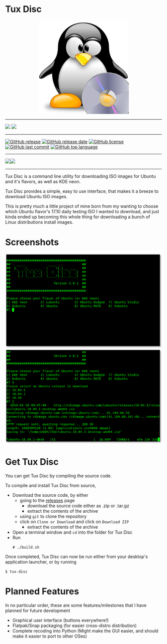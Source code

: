 Tux Disc
========

<center><img src="./tux-disc.png"
alt="Tux Disc" width="292" height="300" /></center>

---

[![](https://img.shields.io/badge/Mastodon-gray.svg?&style=for-the-badge&logo=mastodon)](https://niu.moe/@easthighNerd)
![](https://img.shields.io/badge/Matrix-@easthighnerd:ubports.chat-hotpink.svg?&style=for-the-badge&logo=matrix)

---

[![GitHub release](https://img.shields.io/github/release/easthighNerd/Tux-Disc.svg?&style=for-the-badge)](https://github.com/easthighNerd/Tux-Disc/releases/latest)
[![GitHub release date](https://img.shields.io/github/release-date/easthighNerd/Tux-Disc.svg?&style=for-the-badge)](https://github.com/easthighNerd/Tux-Disc/tree/master)
[![GitHub license](https://img.shields.io/github/license/easthighNerd/Tux-Disc.svg?&style=for-the-badge)](./LICENSE)
[![GitHub last commit](https://img.shields.io/github/last-commit/easthighNerd/Tux-Disc/version-2.svg?&style=for-the-badge)](https://github.com/easthighNerd/Tux-Disc/commits/master)
[![GitHub top language](https://img.shields.io/github/languages/top/easthighNerd/Tux-Disc.svg?&style=for-the-badge&logo=linux)](https://github.com/easthighNerd/Tux-Disc/tree/master)

---

[![](https://img.shields.io/badge/Changelog-blue.svg?&style=for-the-badge)](./CHANGELOG.md)[![](https://img.shields.io/badge/Distro%20List-brightgreen.svg?&style=for-the-badge)](./distro-list.md)

---

Tux Disc is a command line utility for downloading ISO images for Ubuntu and it's flavors, as well as KDE neon.

Tux Disc provides a simple, easy to use interface, that makes it a breeze to download Ubuntu ISO images.

This is pretty much a little project of mine born from my wanting to choose which Ubuntu flavor's 17.10 daily testing ISO I wanted to download, and just kinda ended up becoming this whole thing for downloading a bunch of Linux distributions install images.

Screenshots
===========
<center><img src="./screenshots/main-menu.png"
alt="Main Menu" /></center>
<center><img src="./screenshots/downloading.png"
alt="Downloading" /></center>

Get Tux Disc
============
You can get Tux Disc by compiling the source code.

To compile and install Tux Disc from source,
* Download the source code, by either
  * going to the [releases][2] page
    * download the source code either as .zip or .tar.gz
    * extract the contents of the archive
  * using `git` to clone the repository
  * click on `Clone or Download` and click on `Download ZIP`
    * extract the contents of the archive
* Open a terminal window and `cd` into the folder for Tux Disc
* Run
  ```
  # ./build.sh
  ```


Once completed, Tux Disc can now be run either from your desktop's application launcher, or by running
```
$ tux-disc
```

Planned Features
================

In no particular order, these are some features/milestones that I have planned for future development

* Graphical user interface (buttons everywhere!)
* Flatpak/Snap packaging (for easier cross-distro distribution)
* Complete recoding into Python (Might make the GUI easier, and should make it easier to port to other OSes)

[1]: ./CHANGELOG.md
[2]: https://github.com/easthighNerd/tux-disc/releases
[3]: ./distro-list.md
